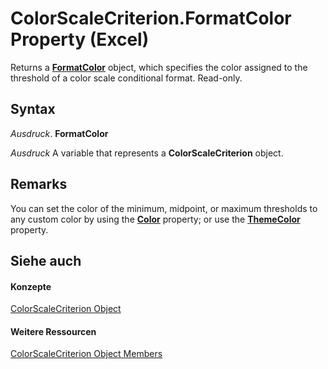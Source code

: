 
# ColorScaleCriterion.FormatColor Property (Excel)

Returns a  **[FormatColor](b7818b27-8790-ef52-c24e-8edbdcf979f2.md)** object, which specifies the color assigned to the threshold of a color scale conditional format. Read-only.


## Syntax

 _Ausdruck_. **FormatColor**

 _Ausdruck_ A variable that represents a **ColorScaleCriterion** object.


## Remarks

You can set the color of the minimum, midpoint, or maximum thresholds to any custom color by using the  **[Color](c084cdbc-068c-bd0c-2f35-987964286be2.md)** property; or use the **[ThemeColor](5e4750b3-14a3-ca31-ef61-1be32be3ef38.md)** property.


## Siehe auch


#### Konzepte


[ColorScaleCriterion Object](8b7ffd61-b843-3995-d872-e07d35adfedc.md)
#### Weitere Ressourcen


[ColorScaleCriterion Object Members](http://msdn.microsoft.com/library/5bf6725a-98a8-99cf-42d2-0808e9a74421%28Office.15%29.aspx)